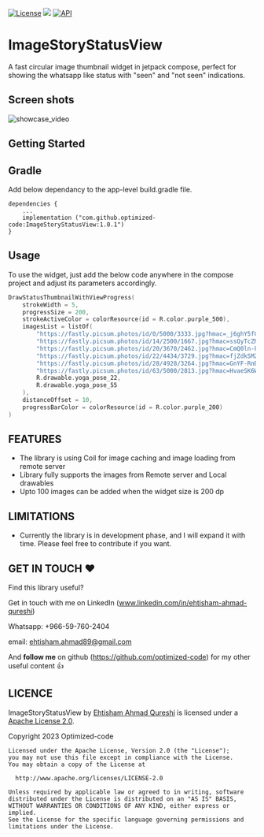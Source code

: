 [![License](https://img.shields.io/badge/License-Apache_2.0-blue.svg)](https://opensource.org/licenses/Apache-2.0)
[![](https://jitpack.io/v/optimized-code/ImageStoryStatusView.svg)](https://jitpack.io/#optimized-code/ImageStoryStatusView) [![API](https://img.shields.io/badge/API-21%2B-brightgreen.svg?style=flat)](https://android-arsenal.com/api?level=19)

# ImageStoryStatusView

A fast circular image thumbnail widget in jetpack compose, perfect for showing the whatsapp like status with "seen" and "not seen" indications.

## Screen shots

![showcase_video](https://github.com/optimized-code/ImageStoryStatusView/assets/143836196/6facb8b5-b8df-48bc-9b3e-b7e5e56209ec)


## Getting Started

Gradle
------
Add below dependancy to the app-level build.gradle file.

```
dependencies {
    ...
    implementation ("com.github.optimized-code:ImageStoryStatusView:1.0.1")
}
```

Usage
-----
To use the widget, just add the below code anywhere in the compose project and adjust its parameters accordingly. 

```kotlin
DrawStatusThumbnailWithViewProgress(
    strokeWidth = 5,
    progressSize = 200,
    strokeActiveColor = colorResource(id = R.color.purple_500),
    imagesList = listOf(
        "https://fastly.picsum.photos/id/0/5000/3333.jpg?hmac=_j6ghY5fCfSD6tvtcV74zXivkJSPIfR9B8w34XeQmvU",
        "https://fastly.picsum.photos/id/14/2500/1667.jpg?hmac=ssQyTcZRRumHXVbQAVlXTx-MGBxm6NHWD3SryQ48G-o",
        "https://fastly.picsum.photos/id/20/3670/2462.jpg?hmac=CmQ0ln-k5ZqkdtLvVO23LjVAEabZQx2wOaT4pyeG10I",
        "https://fastly.picsum.photos/id/22/4434/3729.jpg?hmac=fjZdkSMZJNFgsoDh8Qo5zdA_nSGUAWvKLyyqmEt2xs0",
        "https://fastly.picsum.photos/id/28/4928/3264.jpg?hmac=GnYF-RnBUg44PFfU5pcw_Qs0ReOyStdnZ8MtQWJqTfA",
        "https://fastly.picsum.photos/id/63/5000/2813.jpg?hmac=HvaeSK6WT-G9bYF_CyB2m1ARQirL8UMnygdU9W6PDvM",
        R.drawable.yoga_pose_22,
        R.drawable.yoga_pose_55
    ),
    distanceOffset = 10,
    progressBarColor = colorResource(id = R.color.purple_200)
)
```

FEATURES
-----

- The library is using Coil for image caching and image loading from remote server
- Library fully supports the images from Remote server and Local drawables
- Upto 100 images can be added when the widget size is 200 dp

LIMITATIONS
-----

- Currently the library is in development phase, and I will expand it with time. Please feel free to contribute if you want.

GET IN TOUCH ❤️
-----

Find this library useful? 

Get in touch with me on LinkedIn (www.linkedin.com/in/ehtisham-ahmad-qureshi)

Whatsapp: +966-59-760-2404

email: ehtisham.ahmad89@gmail.com

And **follow me** on github (https://github.com/optimized-code) for my other useful content 👍

LICENCE
-----

ImageStoryStatusView by [Ehtisham Ahmad Qureshi](http://www.optimizedcode.io/) is licensed under a [Apache License 2.0](http://www.apache.org/licenses/LICENSE-2.0).

Copyright 2023 Optimized-code
    
    Licensed under the Apache License, Version 2.0 (the "License");
    you may not use this file except in compliance with the License.
    You may obtain a copy of the License at
    
      http://www.apache.org/licenses/LICENSE-2.0
    
    Unless required by applicable law or agreed to in writing, software
    distributed under the License is distributed on an "AS IS" BASIS,
    WITHOUT WARRANTIES OR CONDITIONS OF ANY KIND, either express or implied.
    See the License for the specific language governing permissions and
    limitations under the License.
